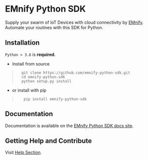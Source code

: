 # EMnify Python SDK

Supply your swarm of IoT Devices with cloud connectivity by [EMnify](https://emnify.com).
Automate your routines with this SDK for Python.  

## Installation

`Python > 3.6` is **required**.



- Install from source
>       git clone https://github.com/emnify-python-sdk.git
>       cd emnify-python-sdk
>       python setup.py install
- or install with pip
>        pip install emnify-python-sdk


## Documentation

Documentation is available on the [EMnify Python SDK docs site](https://emnify.github.io/emnify-sdk-python/).

## Getting Help and Contribute

Visit [Help Section](https://emnify.github.io/emnify-sdk-python/help.html).
